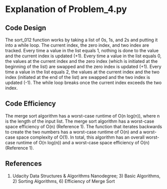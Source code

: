 # Explanation of Problem_4.py

## Code Design
The sort_012 function works by taking a list of 0s, 1s, and 2s and putting it into a while loop. The current index, the zero index, and two index are tracked. Every time a value in the list equals 1, nothing is done to the value and the current index is updated (+1).  Every time a value in the list equals 0, the values at the current index and the zero index (which is initiated at the beginning of the list) are swapped and the zero index is updated (+1). Every time a value in the list equals 2, the values at the current index and the two index (initiated at the end of the list) are swapped and the two index is updated (-1). The while loop breaks once the current index exceeds the two index.

## Code Efficiency
The merge sort algorithm has a worst-case runtime of O(n log(n)), where n is the length of the input list. The merge sort algorithm has a worst-case space efficiency of O(n) (Reference 1). The function that iterates backwards to create the two numbers has a worst-case runtime of O(n) and a worst-case space complexity of O(1). In total, this algorithm has an overall worst-case runtime of O(n log(n)) and a worst-case space efficiency of O(n) (Reference 1).

## References
1. Udacity Data Structures & Algorithms Nanodegree; 3) Basic Algorithms, 2) Sorting Algorithms, 6) Efficiency of Merge Sort